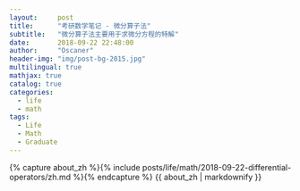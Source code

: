 ```yaml
---
layout:     post
title:      "考研数学笔记 - 微分算子法"
subtitle:   "微分算子法主要用于求微分方程的特解"
date:       2018-09-22 22:48:00
author:     "Oscaner"
header-img: "img/post-bg-2015.jpg"
multilingual: true
mathjax: true
catalog: true
categories:
  - life
  - math
tags:
  - Life
  - Math
  - Graduate
---
```


<!-- Chinese Version -->
<div class="zh post-container">
    {% capture about_zh %}{% include posts/life/math/2018-09-22-differential-operators/zh.md %}{% endcapture %}
    {{ about_zh | markdownify }}
</div>

<!-- English Version -->
<!-- <div class="en post-container">
    {% capture about_en %}{% include posts/life/math/2018-09-22-differential-operators/zh.md %}{% endcapture %}
    {{ about_en | markdownify }}
</div> -->
